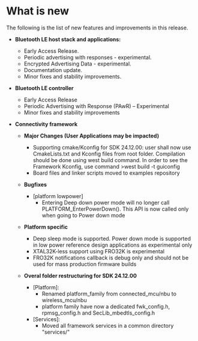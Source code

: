 # What is new

The following is the list of new features and improvements in this release.

-   **Bluetooth LE host stack and applications:**

    -   Early Access Release.
    -   Periodic advertising with responses - experimental.
    -   Encrypted Advertising Data - experimental.
    -   Documentation update.
    -   Minor fixes and stability improvements.

-   **Bluetooth LE controller**

    - Early Access Release
    - Periodic Advertising with Response (PAwR) – Experimental
    - Minor fixes and stability improvements

-   **Connectivity framework**

    -   **Major Changes (User Applications may be impacted)**

        -   Supporting cmake/Kconfig for SDK 24.12.00: user shall now use CmakeLists.txt and Kconfig files from root folder. Compilation should be done using west build command. In order to see the Framework Kconfig, use command >west build -t guiconfig
        -   Board files and linker scripts moved to examples repository

    -   **Bugfixes**

        -   [platform lowpower]
            -   Entering Deep down power mode will no longer call PLATFORM_EnterPowerDown(). This API is now called only when going to Power down mode

    -   **Platform specific**

        -   Deep sleep mode is supported. Power down mode is supported in low power reference design applications as experimental only
        -   XTAL32K-less support using FRO32K is experimental 
        -   FRO32K notifications callback is debug only and should not be used for mass production firmware builds

    -   **Overal folder restructuring for SDK 24.12.00**

        -   [Platform]:
            -   Renamed platform_family from connected_mcu/nbu to wireless_mcu/nbu
            -   platform family have now a dedicated fwk_config.h, rpmsg_config.h and SecLib_mbedtls_config.h
        -   [Services]:
            -   Moved all framework services in a common directory "services/"

